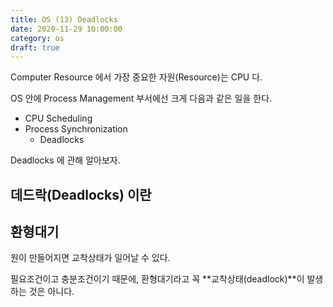 ```yaml
---
title: OS (13) Deadlocks
date: 2020-11-29 10:00:00
category: os
draft: true
---
```


Computer Resource 에서 가장 중요한 자원(Resource)는 CPU 다.

OS 안에 Process Management 부서에선 크게 다음과 같은 일을 한다.

- CPU Scheduling
- Process Synchronization
  - Deadlocks

Deadlocks 에 관해 알아보자.

## 데드락(Deadlocks) 이란

## 환형대기

원이 만들어지면 교착상태가 일어날 수 있다.

필요조건이고 충분조건이기 때문에, 환형대기라고 꼭 **교착상태(deadlock)**이 발생하는 것은 아니다.
